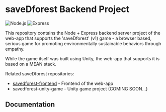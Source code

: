 # saveDforest Backend Project
![Node.js](https://img.shields.io/badge/Node.js-339933?style=flat&logo=node.js&logoColor=white)
![Express](https://img.shields.io/badge/Express-000000?style=flat&logo=express&logoColor=white)

This repository contains the Node + Express backend server project of the web-app that supports the 'saveDforest' (v1) game - a browser based, serious game for promoting environmentally sustainable behaviors through empathy. 

While the game itself was built using Unity, the web-app that supports it is based on a MEAN stack.

Related saveDforest repositories: 
- [savedforest-frontend](https://github.com/ricardosantosfc/savedforest-frontend-public) - Frontend of the web-app
- savedforest-unity-game - Unity game project (COMING SOON...)
  
## Documentation

